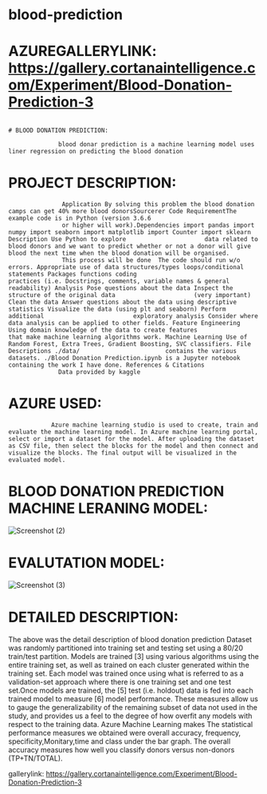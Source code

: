 # blood-prediction

# AZUREGALLERYLINK: https://gallery.cortanaintelligence.com/Experiment/Blood-Donation-Prediction-3         
                  
                                                                                                                                                                                 # BLOOD DONATION PREDICTION:
                  
                  blood donar prediction is a machine learning model uses liner regression on predicting the blood donation
                 
# PROJECT DESCRIPTION:

                   Application By solving this problem the blood donation camps can get 40% more blood donorsSourcerer Code RequirementThe example code is in Python (version 3.6.6 
                   or higher will work).Dependencies import pandas import numpy import seaborn import matplotlib import Counter import sklearn Description Use Python to explore                      data related to blood donors and we want to predict whether or not a donor will give blood the next time when the blood donation will be organised.
                   This process will be done  The code should run w/o errors. Appropriate use of data structures/types loops/conditional statements Packages functions coding                          practices (i.e. Docstrings, comments, variable names & general readability) Analysis Pose questions about the data Inspect the structure of the original data                      (very important) Clean the data Answer questions about the data using descriptive statistics Visualize the data (using plt and seaborn) Perform additional                         exploratory analysis Consider where data analysis can be applied to other fields. Feature Engineering Using domain knowledge of the data to create features                         that make machine learning algorithms work. Machine Learning Use of Random Forest, Extra Trees, Gradient Boosting, SVC classifiers. File Descriptions ./data/                        contains the various datasets. ./Blood Donation Prediction.ipynb is a Jupyter notebook containing the work I have done. References & Citations
                  Data provided by kaggle 

# AZURE USED:
     
                Azure machine learning studio is used to create, train and evaluate the machine learning model. In Azure machine learning portal, select or import a dataset for the model. After uploading the dataset as CSV file, then select the blocks for the model and then connect and visualize the blocks. The final output will be visualized in the     evaluated model.
                
# BLOOD DONATION PREDICTION MACHINE LERANING MODEL:

![Screenshot (2)](https://user-images.githubusercontent.com/89602631/153361208-9d77ecda-a796-4f15-9323-a18c98b18997.png)

# EVALUTATION MODEL:

![Screenshot (3)](https://user-images.githubusercontent.com/89602631/153362729-73d80d07-c4c8-4309-9353-24322274053f.png)
 
# DETAILED DESCRIPTION:

The above was the detail description of blood donation prediction Dataset was randomly partitioned into training set and testing set using a 80/20 train/test partition. Models are trained [3] using various algorithms using the entire training set, as well as trained on each cluster generated within the training set. Each model was trained once using what is referred to as a validation-set approach where there is one training set and one test set.Once models are trained, the [5] test (i.e. holdout) data is fed into each trained model to measure [6] model performance. These measures allow us to gauge the generalizability of the remaining subset of data not used in the study, and provides us a feel to the degree of how overfit any models with respect to the training data. Azure Machine Learning makes The statistical performance measures we obtained were overall accuracy, frequency, specificity,Monitary,time and class under the bar graph. The overall accuracy measures how well you classify donors versus non-donors (TP+TN/TOTAL).

gallerylink: https://gallery.cortanaintelligence.com/Experiment/Blood-Donation-Prediction-3 




    
                
   
   
   


